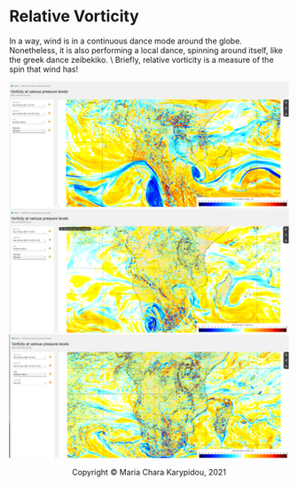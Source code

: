 # Relative Vorticity

In a way, wind is in a continuous dance mode around the globe. Nonetheless, it is also performing a local dance, spinning around itself, like the greek dance zeibekiko. \ Briefly, relative vorticity is a measure of the spin that wind has! 
<div align="center">
    
<a>
    <img src="/src/Kinematics/img/ECMWF_RelVort_250hPa.png" alt="Relative Vorticity at 05/12/2021 (12:00 UTC) at 250 hPa from ECMWF" width="800" />
</a>

    
<a >
    <img src="/src/Kinematics/img/ECMWF_RelVort_500hPa.png" alt="Relative Vorticity at 05/12/2021 (12:00 UTC) at 500 hPa from ECMWF" width="800" />
</a>

    
<a>
    <img src="/src/Kinematics/img/ECMWF_RelVort_850hPa.png" alt="Relative Vorticity at 05/12/2021 (12:00 UTC) at 850 hPa from ECMWF" width="800" />
</a>
    
 


<footer>
<p style="float:left; width: 100%;">
Copyright © Maria Chara Karypidou, 2021
</p>
</footer>


